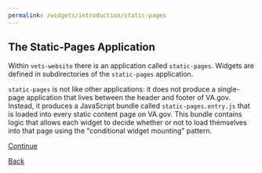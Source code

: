 ```yaml
---
permalink: /widgets/introduction/static-pages
---
```


## The Static-Pages Application

Within `vets-website` there is an application called `static-pages`. Widgets are defined in subdirectories of the `static-pages` application.

`static-pages` is not like other applications: it does not produce a single-page application that lives between the header and footer of VA.gov. Instead, it produces a JavaScript bundle called `static-pages.entry.js` that is loaded into every static content page on VA.gov. This bundle contains logic that allows each widget to decide whether or not to load themselves into that page using the "conditional widget mounting" pattern.

[Continue](./4-conditional-mounting.md)

[Back](./2-widget.md)
